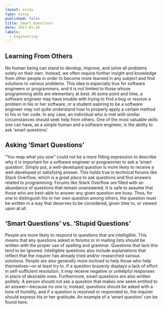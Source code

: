 ```yaml
---
layout: essay
type: essay
published: false
title: Smart Questions
date: 2017-01-26
labels:
  - Engineering
---
```



## Learning From Others

No human being can stand to develop, improve, and solve all problems solely on their own. Instead, we often require further insight and knowledge from other people in order to become more learned in any subject and find solutions to various problems.  This idea is especially true for software engineers or programmers, and it is not limited to those whose programming skills are elementary at best.  At some point and time, a software engineer may have trouble with trying to find a bug or resolve a problem in his or her software, or a student aspiring to be a software engineer may not quite understand how to properly apply a certain method to his or her code.  In any case, an individual who is met with similar circumstances should seek help from others.  One of the most valuable skills one can have, as a simple human and a software engineer, is the ability to ask ‘smart questions’.

## Asking ‘Smart Questions’

“You reap what you sow” could not be a more fitting expression to describe why it is important for a software engineer or programmer to ask a ‘smart question’.  Simply put, a well-developed question is more likely to receive a well-developed or satisfying answer.  This holds true in technical forums like Stack Overflow, which is a great place to ask questions and find answers related to programming.  Forums like Stack Overflow are filled with an abundance of questions that remain unanswered.  It is safe to assume that those who are best-able to answer any given question are busy.  Thus, for one to distinguish his or her own question among others, the question must be written in a way that deserves to be considered, given time to, or viewed upon at all. 

## ‘Smart Questions’ vs. ‘Stupid Questions’

People are more likely to respond to questions that are intelligible.   This means that any questions asked in forums or in mailing lists should be written with the proper use of spelling and grammar.  Questions that lack this tend to be ignored.  Intelligible questions also include explanations that reflect that the inquirer has already tried and/or researched various solutions.  People are also generally more inclined to help those who help themselves—or at least try to.  If a question brazenly displays a lack of effort in self-sufficient resolution, it may receive negative or unhelpful responses in place of desirable ones.  Furthermore, smart questions are also written politely.  A person should not ask a question that makes one seem entitled to an answer—because no one is; instead, questions should be asked with a tone of humility, and if a question is resolved or responded to, the inquirer should express his or her gratitude.  An example of a ‘smart question’ can be found here.

